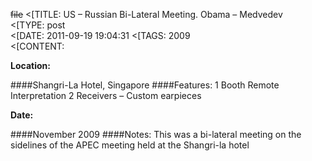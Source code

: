 ~~file~~
<[TITLE: 	US – Russian Bi-Lateral Meeting. Obama – Medvedev	
<[TYPE: 	post	
<[DATE: 	2011-09-19 19:04:31	
<[TAGS: 	2009	
<[CONTENT: 	

**Location:**

####Shangri-La Hotel,
Singapore
####Features:
1 Booth
Remote Interpretation
2 Receivers &ndash; Custom earpieces

**Date:**

####November 2009
####Notes:
This was a bi-lateral meeting on the sidelines of the APEC meeting held at the Shangri-la hotel








